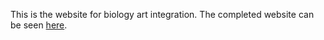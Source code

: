 This is the  website for biology art integration. The completed website can be seen  <a href="https://affectionate-meitner-a14576.netlify.app/">here</a>.
